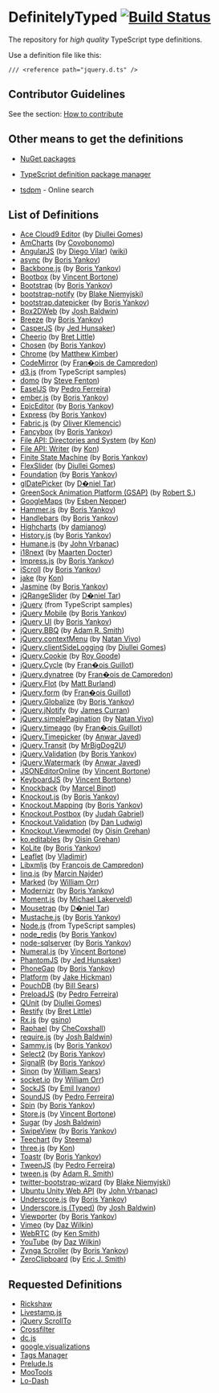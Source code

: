 DefinitelyTyped [![Build Status](https://travis-ci.org/borisyankov/DefinitelyTyped.png?branch=master)](https://travis-ci.org/borisyankov/DefinitelyTyped)
===============

The repository for *high quality* TypeScript type definitions.

Use a definition file like this:

```
/// <reference path="jquery.d.ts" />
```

Contributor Guidelines
----------------------

See the section: [How to contribute](https://github.com/borisyankov/DefinitelyTyped/wiki/How-to-contribute)

Other means to get the definitions
----------------------------------

* [NuGet packages](http://nuget.org/packages?q=Definitelytyped)

* [TypeScript definition package manager](https://github.com/Diullei/tsd)

* [tsdpm](http://www.tsdpm.com/) - Online search

List of Definitions
-------------------
* [Ace Cloud9 Editor](http://ace.ajax.org/) (by [Diullei Gomes](https://github.com/Diullei))
* [AmCharts](http://www.amcharts.com/) (by [Covobonomo](https://github.com/covobonomo/))
* [AngularJS](http://angularjs.org) (by [Diego Vilar](https://github.com/diegovilar)) ([wiki](https://github.com/borisyankov/DefinitelyTyped/wiki/AngularJS-Definitions-Usage-Notes))
* [async](https://github.com/caolan/async) (by [Boris Yankov](https://github.com/borisyankov))
* [Backbone.js](http://backbonejs.org/) (by [Boris Yankov](https://github.com/borisyankov))
* [Bootbox](https://github.com/makeusabrew/bootbox) (by [Vincent Bortone](https://github.com/vbortone/))
* [Bootstrap](http://twitter.github.com/bootstrap/) (by [Boris Yankov](https://github.com/borisyankov))
* [bootstrap-notify](https://github.com/Nijikokun/bootstrap-notify) (by [Blake Niemyjski](https://github.com/niemyjski))
* [bootstrap.datepicker](https://github.com/eternicode/bootstrap-datepicker) (by [Boris Yankov](https://github.com/borisyankov))
* [Box2DWeb](http://code.google.com/p/box2dweb/) (by [Josh Baldwin](https://github.com/jbaldwin/))
* [Breeze](http://www.breezejs.com/) (by [Boris Yankov](https://github.com/borisyankov))
* [CasperJS](http://casperjs.org) (by [Jed Hunsaker](https://github.com/jedhunsaker))
* [Cheerio](https://github.com/MatthewMueller/cheerio) (by [Bret Little](https://github.com/blittle))
* [Chosen](http://harvesthq.github.com/chosen/) (by [Boris Yankov](https://github.com/borisyankov))
* [Chrome](http://developer.chrome.com/extensions/) (by [Matthew Kimber](https://github.com/matthewkimber))
* [CodeMirror](http://codemirror.net) (by [Fran�ois de Campredon](https://github.com/fdecampredon))
* [d3.js](http://d3js.org/) (from TypeScript samples)
* [domo](http://domo-js.com/) (by [Steve Fenton](https://github.com/Steve-Fenton))
* [EaselJS](http://www.createjs.com/#!/EaselJS) (by [Pedro Ferreira](https://bitbucket.org/drk4))
* [ember.js](http://emberjs.com/) (by [Boris Yankov](https://github.com/borisyankov))
* [EpicEditor](http://epiceditor.com/) (by [Boris Yankov](https://github.com/borisyankov))
* [Express](http://expressjs.com/) (by [Boris Yankov](https://github.com/borisyankov))
* [Fabric.js](http://fabricjs.com/) (by [Oliver Klemencic](https://github.com/oklemencic/))
* [Fancybox](http://fancybox.net/) (by [Boris Yankov](https://github.com/borisyankov))
* [File API: Directories and System](http://www.w3.org/TR/file-system-api/) (by [Kon](http://phyzkit.net/))
* [File API: Writer](http://www.w3.org/TR/file-writer-api/) (by [Kon](http://phyzkit.net/))
* [Finite State Machine](https://github.com/jakesgordon/javascript-state-machine) (by [Boris Yankov](https://github.com/borisyankov))
* [FlexSlider](http://www.woothemes.com/flexslider/) (by [Diullei Gomes](https://github.com/Diullei))
* [Foundation](http://foundation.zurb.com/) (by [Boris Yankov](https://github.com/borisyankov))
* [glDatePicker](http://glad.github.com/glDatePicker/) (by [D�niel Tar](https://github.com/qcz))
* [GreenSock Animation Platform (GSAP)](http://www.greensock.com/get-started-js/) (by [Robert S.](https://github.com/codeBelt))
* [GoogleMaps](https://developers.google.com/maps/) (by [Esben Nepper](https://github.com/eNepper))
* [Hammer.js](http://eightmedia.github.com/hammer.js/) (by [Boris Yankov](https://github.com/borisyankov))
* [Handlebars](http://handlebarsjs.com/) (by [Boris Yankov](https://github.com/borisyankov))
* [Highcharts](http://www.highcharts.com/) (by [damianog](https://github.com/damianog))
* [History.js](https://github.com/balupton/History.js/) (by [Boris Yankov](https://github.com/borisyankov))
* [Humane.js](http://wavded.github.com/humane-js/) (by [John Vrbanac](https://github.com/jmvrbanac))
* [i18next](http://i18next.com/) (by [Maarten Docter](https://github.com/mdocter))
* [Impress.js](https://github.com/bartaz/impress.js) (by [Boris Yankov](https://github.com/borisyankov))
* [iScroll](http://cubiq.org/iscroll-4) (by [Boris Yankov](https://github.com/borisyankov))
* [jake](https://github.com/mde/jake) (by [Kon](http://phyzkit.net/))
* [Jasmine](http://pivotal.github.com/jasmine/) (by [Boris Yankov](https://github.com/borisyankov))
* [jQRangeSlider](http://ghusse.github.com/jQRangeSlider) (by [D�niel Tar](https://github.com/qcz))
* [jQuery](http://jquery.com/) (from TypeScript samples)
* [jQuery Mobile](http://jquerymobile.com) (by [Boris Yankov](https://github.com/borisyankov))
* [jQuery UI](http://jqueryui.com/) (by [Boris Yankov](https://github.com/borisyankov))
* [jQuery.BBQ](http://benalman.com/projects/jquery-bbq-plugin/) (by [Adam R. Smith](https://github.com/sunetos))
* [jQuery.contextMenu](http://medialize.github.com/jQuery-contextMenu/) (by [Natan Vivo](https://github.com/nvivo/))
* [jQuery.clientSideLogging](https://github.com/remybach/jQuery.clientSideLogging/) (by [Diullei Gomes](https://github.com/diullei/))
* [jQuery.Cookie](https://github.com/carhartl/jquery-cookie) (by [Roy Goode](https://github.com/RoyGoode))
* [jQuery.Cycle](http://jquery.malsup.com/cycle/) (by [Fran�ois Guillot](http://fguillot.developpez.com/))
* [jQuery.dynatree](http://code.google.com/p/dynatree/) (by [Fran�ois de Campredon](https://github.com/fdecampredon))
* [jQuery.Flot](http://www.flotcharts.org/) (by [Matt Burland](https://github.com/burlandm))
* [jQuery.form](http://malsup.com/jquery/form/) (by [Fran�ois Guillot](http://fguillot.developpez.com/))
* [jQuery.Globalize](https://github.com/jquery/globalize) (by [Boris Yankov](https://github.com/borisyankov))
* [jQuery.jNotify](http://jnotify.codeplex.com) (by [James Curran](https://github.com/jamescurran/))
* [jQuery.simplePagination](https://github.com/flaviusmatis/simplePagination.js) (by [Natan Vivo](https://github.com/nvivo/))
* [jQuery.timeago](http://timeago.yarp.com/) (by [Fran�ois Guillot](http://fguillot.developpez.com/))
* [jQuery.Timepicker](http://fgelinas.com/code/timepicker/) (by [Anwar Javed](https://github.com/anwarjaved))
* [jQuery.Transit](http://ricostacruz.com/jquery.transit/) (by [MrBigDog2U](https://github.com/MrBigDog2U))
* [jQuery.Validation](http://bassistance.de/jquery-plugins/jquery-plugin-validation/) (by [Boris Yankov](https://github.com/borisyankov))
* [jQuery.Watermark](http://jquery-watermark.googlecode.com) (by [Anwar Javed](https://github.com/anwarjaved))
* [JSONEditorOnline](https://github.com/josdejong/jsoneditoronline) (by [Vincent Bortone](https://github.com/vbortone/))
* [KeyboardJS](https://github.com/RobertWHurst/KeyboardJS) (by [Vincent Bortone](https://github.com/vbortone/))
* [Knockback](http://kmalakoff.github.com/knockback/) (by [Marcel Binot](https://github.com/docgit))
* [Knockout.js](http://knockoutjs.com/) (by [Boris Yankov](https://github.com/borisyankov))
* [Knockout.Mapping](https://github.com/SteveSanderson/knockout.mapping) (by [Boris Yankov](https://github.com/borisyankov))
* [Knockout.Postbox](https://github.com/rniemeyer/knockout-postbox) (by [Judah Gabriel](https://github.com/JudahGabriel))
* [Knockout.Validation](https://github.com/ericmbarnard/Knockout-Validation) (by [Dan Ludwig](https://github.com/danludwig))
* [Knockout.Viewmodel](http://coderenaissance.github.com/knockout.viewmodel/) (by [Oisin Grehan](https://github.com/oising))
* [ko.editables](http://romanych.github.com/ko.editables/) (by [Oisin Grehan](https://github.com/oising))
* [KoLite](https://github.com/CodeSeven/kolite) (by [Boris Yankov](https://github.com/borisyankov))
* [Leaflet](https://github.com/Leaflet/Leaflet) (by [Vladimir](https://github.com/rgripper))
* [Libxmljs](https://github.com/polotek/libxmljs) (by [François de Campredon](https://github.com/fdecampredon))
* [linq.js](http://linqjs.codeplex.com/) (by [Marcin Najder](https://github.com/marcinnajder))
* [Marked](https://github.com/chjj/marked) (by [William Orr](https://github.com/worr))
* [Modernizr](http://modernizr.com/) (by [Boris Yankov](https://github.com/borisyankov))
* [Moment.js](https://github.com/timrwood/moment) (by [Michael Lakerveld](https://github.com/Lakerfield))
* [Mousetrap](http://craig.is/killing/mice) (by [D�niel Tar](https://github.com/qcz))
* [Mustache.js](https://github.com/janl/mustache.js) (by [Boris Yankov](https://github.com/borisyankov))
* [Node.js](http://nodejs.org/) (from TypeScript samples)
* [node_redis](https://github.com/mranney/node_redis) (by [Boris Yankov](https://github.com/borisyankov))
* [node-sqlserver](https://github.com/WindowsAzure/node-sqlserver) (by [Boris Yankov](https://github.com/borisyankov))
* [Numeral.js](https://github.com/adamwdraper/Numeral-js) (by [Vincent Bortone](https://github.com/vbortone/))
* [PhantomJS](http://phantomjs.org) (by [Jed Hunsaker](https://github.com/jedhunsaker))
* [PhoneGap](http://phonegap.com) (by [Boris Yankov](https://github.com/borisyankov))
* [Platform](https://github.com/bestiejs/platform.js) (by [Jake Hickman](https://github.com/JakeH))
* [PouchDB](http://pouchdb.com) (by [Bill Sears](https://github.com/MrBigDog2U/))
* [PreloadJS](http://www.createjs.com/#!/PreloadJS) (by [Pedro Ferreira](https://bitbucket.org/drk4))
* [QUnit](http://qunitjs.com/) (by [Diullei Gomes](https://github.com/Diullei))
* [Restify](https://github.com/mcavage/node-restify) (by [Bret Little](https://github.com/blittle))
* [Rx.js](http://rx.codeplex.com/) (by [gsino](http://www.codeplex.com/site/users/view/gsino))
* [Raphael](http://raphaeljs.com/) (by [CheCoxshall](https://github.com/CheCoxshall))
* [require.js](http://requirejs.org/) (by [Josh Baldwin](https://github.com/jbaldwin/))
* [Sammy.js](http://sammyjs.org/) (by [Boris Yankov](https://github.com/borisyankov))
* [Select2](http://ivaynberg.github.com/select2/) (by [Boris Yankov](https://github.com/borisyankov))
* [SignalR](http://www.asp.net/signalr) (by [Boris Yankov](https://github.com/borisyankov))
* [Sinon](http://sinonjs.org/) (by [William Sears](https://github.com/mrbigdog2u))
* [socket.io](http://socket.io) (by [William Orr](https://github.com/worr))
* [SockJS](https://github.com/sockjs/sockjs-client) (by [Emil Ivanov](https://github.com/vladev))
* [SoundJS](http://www.createjs.com/#!/SoundJS) (by [Pedro Ferreira](https://bitbucket.org/drk4))
* [Spin](http://fgnass.github.com/spin.js/) (by [Boris Yankov](https://github.com/borisyankov))
* [Store.js](https://github.com/marcuswestin/store.js/) (by [Vincent Bortone](https://github.com/vbortone/))
* [Sugar](http://sugarjs.com/) (by [Josh Baldwin](https://github.com/jbaldwin/))
* [SwipeView](http://cubiq.org/swipeview) (by [Boris Yankov](https://github.com/borisyankov))
* [Teechart](http://www.steema.com) (by [Steema](http://www.steema.com))
* [three.js](http://mrdoob.github.com/three.js/) (by [Kon](http://phyzkit.net/))
* [Toastr](https://github.com/CodeSeven/toastr) (by [Boris Yankov](https://github.com/borisyankov))
* [TweenJS](http://www.createjs.com/#!/TweenJS) (by [Pedro Ferreira](https://bitbucket.org/drk4))
* [tween.js](https://github.com/sole/tween.js/) (by [Adam R. Smith](https://github.com/sunetos))
* [twitter-bootstrap-wizard](https://github.com/VinceG/twitter-bootstrap-wizard) (by [Blake Niemyjski](https://github.com/niemyjski))
* [Ubuntu Unity Web API](https://launchpad.net/libunity-webapps) (by [John Vrbanac](https://github.com/jmvrbanac))
* [Underscore.js](http://underscorejs.org/) (by [Boris Yankov](https://github.com/borisyankov))
* [Underscore.js (Typed)](http://underscorejs.org/) (by [Josh Baldwin](https://github.com/jbaldwin/))
* [Viewporter](https://github.com/zynga/viewporter) (by [Boris Yankov](https://github.com/borisyankov))
* [Vimeo](http://developer.vimeo.com/player/js-api) (by [Daz Wilkin](https://github.com/DazWilkin/))
* [WebRTC](http://dev.w3.org/2011/webrtc/editor/webrtc.html) (by [Ken Smith](https://github.com/smithkl42))
* [YouTube](https://developers.google.com/youtube/) (by [Daz Wilkin](https://github.com/DazWilkin/))
* [Zynga Scroller](https://github.com/zynga/scroller) (by [Boris Yankov](https://github.com/borisyankov))
* [ZeroClipboard](https://github.com/jonrohan/ZeroClipboard) (by [Eric J. Smith](https://github.com/ejsmith))

Requested Definitions
---------------------
* [Rickshaw](https://github.com/shutterstock/rickshaw)
* [Livestamp.js](https://github.com/mattbradley/livestampjs)
* [jQuery ScrollTo](https://github.com/balupton/jquery-scrollto)
* [Crossfilter](https://github.com/square/crossfilter)
* [dc.js](https://github.com/NickQiZhu/dc.js)
* [google.visualizations](https://developers.google.com/chart/)
* [Tags Manager](http://welldonethings.com/tags/manager)
* [Prelude.ls](http://gkz.github.com/prelude-ls/)
* [MooTools](http://mootools.net/)
* [Lo-Dash](http://lodash.com/)

